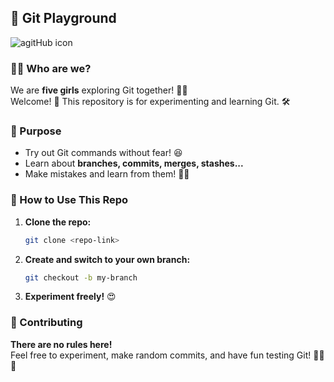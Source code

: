 ## 🎯 Git Playground

![agitHub icon](https://cdn-icons-png.flaticon.com/512/25/25231.png)


### 👩‍💻 Who are we?

We are **five girls** exploring Git together! 💪✨  
Welcome! 👋 This repository is for experimenting and learning Git. 🛠️

### 📌 Purpose

- Try out Git commands without fear! 😆
- Learn about **branches, commits, merges, stashes...**
- Make mistakes and learn from them! 🤯🔥

### 🚀 How to Use This Repo

1. **Clone the repo:**
   ```bash
   git clone <repo-link>
   ```
2. **Create and switch to your own branch:**
   ```bash
   git checkout -b my-branch
   ```
3. **Experiment freely!** 😍

### 🤝 Contributing

**There are no rules here!**  
Feel free to experiment, make random commits, and have fun testing Git! 🐱‍🏍💃
